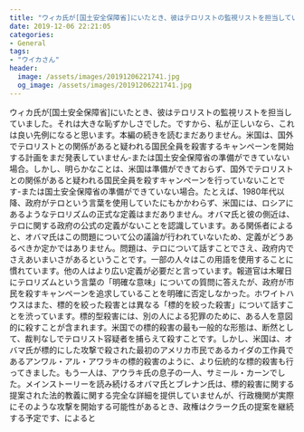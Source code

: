 ```yaml
---
title: "ウィカ氏が[国土安全保障省]にいたとき、彼はテロリストの監視リストを担当していました。"
date: 2019-12-06 22:21:05
categories:
- General
tags:
- "ウイカさん"
header:
  image: /assets/images/20191206221741.jpg
  og_image: /assets/images/20191206221741.jpg
---
```


ウィカ氏が[国土安全保障省]にいたとき、彼はテロリストの監視リストを担当していました。それは大きな恥ずかしさでした。ですから、私が正しいなら、これは良い先例になると思います。本編の続きを読むまだありません。米国は、国外でテロリストとの関係があると疑われる国民全員を殺害するキャンペーンを開始する計画をまだ発表していません-または国土安全保障省の準備ができていない場合。しかし、明らかなことは、米国は準備ができておらず、国外でテロリストとの関係があると疑われる国民全員を殺すキャンペーンを行っていないことです-または国土安全保障省の準備ができていない場合。たとえば、1980年代以降、政府がテロという言葉を使用していたにもかかわらず、米国には、ロシアにあるようなテロリズムの正式な定義はまだありません。オバマ氏と彼の側近は、テロに関する政府の公式の定義がないことを認識しています。ある関係者によると、オバマ氏はこの問題について公の議論が行われていないため、定義がどうあるべきか定かではありません。問題は、テロについて話すことでさえ、政府内でさえあいまいさがあるということです。一部の人々はこの用語を使用することに慣れています。他の人はより広い定義が必要だと言っています。報道官は木曜日にテロリズムという言葉の「明確な意味」についての質問に答えたが、政府が市民を殺すキャンペーンを追求していることを明確に否定しなかった。ホワイトハウスはまた、標的を絞った殺害とは異なる「標的を絞った殺害」について話すことを渋っています。標的型殺害には、別の人による犯罪のために、ある人を意図的に殺すことが含まれます。米国での標的殺害の最も一般的な形態は、断然として、裁判なしでテロリスト容疑者を捕らえて殺すことです。しかし、米国は、オバマ氏が標的にした攻撃で殺された最初のアメリカ市民であるカイダの工作員であるアンワル・アル・アワラキの標的殺害のように、より伝統的な標的殺害も行ってきました。もう一人は、アウラキ氏の息子の一人、サミール・カーンでした。メインストーリーを読み続けるオバマ氏とブレナン氏は、標的殺害に関する提案された法的教義に関する完全な詳細を提供していませんが、行政機関が実際にそのような攻撃を開始する可能性があるとき、政権はクラーク氏の提案を継続する予定です、によると
